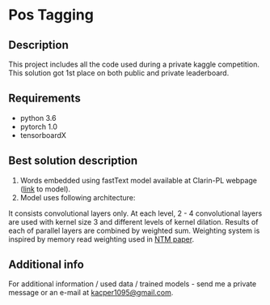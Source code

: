 # Pos Tagging

## Description
This project includes all the code used during a private kaggle competition. This solution got 1st place on both public and private leaderboard.

## Requirements

- python 3.6
- pytorch 1.0
- tensorboardX

## Best solution description

1. Words embedded using fastText model available at Clarin-PL webpage ([link](https://nextcloud.clarin-pl.eu/index.php/s/luubhnS0AvjmtQc/download?path=%2F&files=kgr10.plain.skipgram.dim300.neg10.bin) to model).
2. Model uses following architecture:

It consists convolutional layers only.
At each level, 2 - 4 convolutional layers are used with kernel size 3 and different levels of kernel dilation.
Results of each of parallel layers are combined by weighted sum.
Weighting system is inspired by memory read weighting used in [NTM paper](https://arxiv.org/pdf/1410.5401.pdf).

## Additional info

For additional information / used data / trained models - send me a private message or an e-mail at kacper1095@gmail.com.

